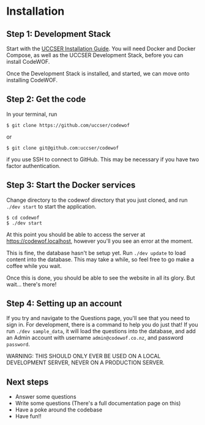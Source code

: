 # Installation

## Step 1: Development Stack

Start with the [UCCSER Installation Guide][1].
You will need Docker and Docker Compose, as well as the
UCCSER Development Stack, before you can install CodeWOF.

Once the Development Stack is installed, and started,
we can move onto installing CodeWOF.

## Step 2: Get the code

In your terminal, run
```
$ git clone https://github.com/uccser/codewof
```
or
```
$ git clone git@github.com:uccser/codewof
```
if you use SSH to connect to GitHub. This may be necessary if you have two factor authentication.

## Step 3: Start the Docker services

Change directory to the codewof directory that you just
cloned, and run `./dev start` to start the application.
```
$ cd codewof
$ ./dev start
```

At this point you should be able to access the server at
https://codewof.localhost, however you'll you see an error at the
moment.

This is fine, the database hasn't be setup yet.
Run `./dev update` to load content into the database.
This may take a while, so feel free to go make a coffee
while you wait.

Once this is done, you should be able to see the website in all its glory.
But wait... there's more!

## Step 4: Setting up an account

If you try and navigate to the Questions page, you'll see that you
need to sign in. For development, there is a command to help you do just that!
If you run `./dev sample_data`, it will load the questions into the database,
and add an Admin account with username `admin@codewof.co.nz`, and password `password`.

WARNING: THIS SHOULD ONLY EVER BE USED ON A LOCAL DEVELOPMENT SERVER,
NEVER ON A PRODUCTION SERVER.

## Next steps

- Answer some questions
- Write some questions (There's a full documentation page on this)
- Have a poke around the codebase
- Have fun!!

[1]: https://uccser.github.io/technical-documentation/installation-guide/
